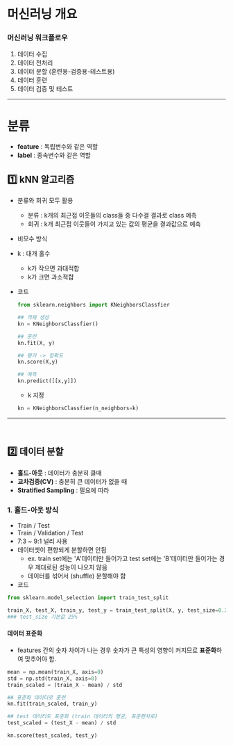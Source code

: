 # 머신러닝 개요

### 머신러닝 워크플로우
1. 데이터 수집
2. 데이터 전처리
3. 데이터 분할 (훈련용-검증용-테스트용)
4. 데이터 훈련
5. 데이터 검증 및 테스트

---

# 분류
- **feature** : 독립변수와 같은 역할
- **label** : 종속변수와 같은 역할

## 1️⃣ kNN 알고리즘
- 분류와 회귀 모두 활용
    - 분류 : k개의 최근접 이웃들의 class들 중 다수결 결과로 class 예측
    - 회귀 : k개 최근접 이웃들이 가지고 있는 값의 평균을 결과값으로 예측
- 비모수 방식
- k : 대개 홀수
    - k가 작으면 과대적합
    - k가 크면 과소적합

- 코드
    ```python
    from sklearn.neighbors import KNeighborsClassfier
    
    ## 객체 생성
    kn = KNeighborsClassfier()

    ## 훈련
    kn.fit(X, y)

    ## 평가 -> 정확도
    kn.score(X,y)

    ## 예측
    kn.predict([[x,y]])
    ```
    - k 지정
    ```python
    kn = KNeighborsClassfier(n_neighbors=k)
    ```
---
<br>

## 2️⃣ 데이터 분할
- **홀드-아웃** : 데이터가 충분히 클때
- **교차검증(CV)** : 충분히 큰 데이터가 없을 때
- **Stratified Sampling** : 필요에 따라

### 1. 홀드-아웃 방식
- Train / Test
- Train / Validation / Test
- 7:3 ~ 9:1 널리 사용
- 데이터셋이 편향되게 분할하면 안됨
    - ex. train set에는 'A'데이터만 들어가고 test set에는 'B'데이터만 들어가는 경우 제대로된 성능이 나오지 않음
    - 데이터를 섞어서 (shuffle) 분할해야 함
- 코드
```python
from sklearn.model_selection import train_test_split

train_X, test_X, train_y, test_y = train_test_split(X, y, test_size=0.25, shuffle=True)
### test_size 기본값 25%
```

#### 데이터 표준화
- features 간의 숫자 차이가 나는 경우 숫자가 큰 특성의 영향이 커지므로 **표준화**하여 맞추어야 함.
```python
mean = np.mean(train_X, axis=0)
std = np.std(train_X, axis=0)
train_scaled = (train_X - mean) / std

## 표준화 데이터로 훈련
kn.fit(train_scaled, train_y)

## test 데이터도 표준화 (train 데이터의 평균, 표준편차로)
test_scaled = (test_X - mean) / std

kn.score(test_scaled, test_y)
```